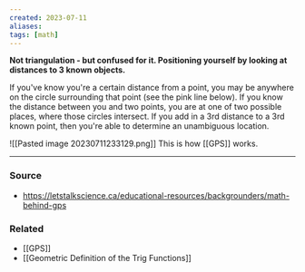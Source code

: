 ```yaml
---
created: 2023-07-11
aliases: 
tags: [math]
---
```

**Not triangulation - but confused for it. Positioning yourself by looking at distances to 3 known objects.**

If you've know you're a certain distance from a point, you may be anywhere on the circle surrounding that point (see the pink line below). If you know the distance between you and two points, you are at one of two possible places, where those circles intersect. If you add in a 3rd distance to a 3rd known point, then you're able to determine an unambiguous location.

![[Pasted image 20230711233129.png]]
This is how [[GPS]] works.

****
### Source
- https://letstalkscience.ca/educational-resources/backgrounders/math-behind-gps

### Related
- [[GPS]]
- [[Geometric Definition of the Trig Functions]]
 